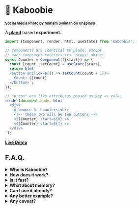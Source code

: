 # 🐪 Kaboobie

<sup>**Social Media Photo by [Mariam Soliman](https://unsplash.com/@mariamsoliman) on [Unsplash](https://unsplash.com/)**</sup>


A **[<em>µ</em>land](https://github.com/WebReflection/uland#readme)** based **experiment**.


```js
import {Component, render, html, useState} from 'kaboobie';

// components are identical to µland, except
// each component receives its "props" object
const Counter = Component(({start}) => {
  const [count, setCount] = useState(start);
  return html`
  <button onclick=${() => setCount(count + 1)}>
    Count: ${count}
  </button>`;
});

// "props" are like attributes passed as key => value
render(document.body, html`
  <div>
    A bounce of counters.<hr>
    <!-- these two will be two buttons -->
    <${Counter} start=${0} />
    <${Counter} start=${1} />
  </div>
`);
```

**[Live Demo](https://webreflection.github.io/kaboobie/test/)**

## F.A.Q.

<details>
  <summary><strong>Who is Kaboobie?</strong></summary>
  <div>

It's [Shazzan](https://en.wikipedia.org/wiki/Shazzan)'s flying camel, and *Shazzan* is a cartoon I've watched when I was a kid.

Magic, illusions, and a flying camel, summarize pretty well the idea behind this project:

  * the template literal you write is *not* the template literal *µland* parses
  * if *µland* is "*a unicorn*" in terms of easiness, features, and lightness, a flying camel is the closest unicorn's friend I could think about
  * finding an *npm* name that's not already taken is hard, but "*fortunately*" I'm old enough to know magic creatures younger developers might have never heard about

  </div>
</details>

<details>
  <summary><strong>How does it work?</strong></summary>
  <div>

The concept is a mix of re-mapped templates literals and related values through placeholder *DOM* elements handled by a *MutationObserver* that gets upgraded in a similar way *Custom Elements* do, each time one new component lands on the page, and without needing *Custom Elements* at all.

Basically, the following template literal tag:

```js
html`
  <${Component} test=${{data: 123}} value=${456}>
    <${A} any=${'thing'} />
    <${B}> Hello </>
  </>
`;
```

Would represent the following template literal and values as arguments:

```js
html(
  [
    "<", " test=", " value=", ">\n    <",
    " any=", " />\n    <",
    "> Hello </>\n  </>"
  ],
  Component,
  {data: 123},
  456,
  A,
  B
)
```

What *Kaboobie* does, is re-map once both template and values to become the following:

```js
html`
  <kaboobie style="display:none"
            .$=${Component} ._=${({test: {data: 123}, value: 456})}>
    <kaboobie style="display:none" .$=${A} ._=${{any: 'thing'}} />
    <kaboobie style="display:none" .$=${B} ._=${{}}> Hello </kaboobie>
  </kaboobie>
`;
```

Meaning, the tag will receive instead:

```js
html(
  [
    "<kaboobie style=\"display:none\" .$=", " ._=",
    ">\n    <kaboobie style=\"display:none\" .$=", " ._=",
    " />\n    <kaboobie style=\"display:none\" .$=", " ._=",
    "> Hello </kaboobie>\n  </kaboobie>"
  ],
  Component,
  {test: {data: 123}, value: 456},
  A,
  {any: 'thing'},
  B,
  {}
)
```

And render it accordingly with *uhtml* direct properties `.name=${value}` feature.

The *MutationObserver* at this point looks only for `<kaboobie>` nodes, and replaces these with a *µland* component through the `render(...)` utility.

```js
const fragment = document.createDocumentFragment();
render(fragment, kaboobie.$(kaboobie._));
```

Props are also defined as *setter*, so that whenever an outer component gets rendered again, setting `kaboobie._ = props` would re-trigger a render update, as the outer component would still believe it has *kaboobie* nodes within its content, making the concept an illusion for the underlying [µhtml](https://github.com/WebReflection/uhtml#readme) parser.

That's it: a template/values manipulation to trick *µhtml* parser while serving *µland* components, updated each time through hooks and `render(...)`.

  </div>
</details>

<details>
  <summary><strong>Is it fast?</strong></summary>
  <div>

*Kaboobie* can't be faster than *µland* due extra one-off template parsing, followed by *values* updates to recreate *props* each time, and it's surely not faster than *µhtml*.

However, since *µhtml* is probably [the fastest library of its kind](https://rawgit.com/krausest/js-framework-benchmark/master/webdriver-ts-results/table.html), *Kaboobie* should be fast enough for medium to complex hooks based applications.

That being said, for now I'm playing around to make it work so performance might be even better in the future, but so far I couldn't measure any relevant bottleneck.

  </div>
</details>

<details>
  <summary><strong>What about memory?</strong></summary>
  <div>

Magic has a cost, and in *Kaboobie* case, each component inevitably needs to retain its own placeholder and a unique document fragment reference to work as expected.

While the *fragment* could probably be avoided somehow, outer rendered components still need to update their `<kaboobie>` nodes to signal, and pass along, new possible `props` for each nested component.

In few words, components cost whatever *µland* costs, or any hook based library as there's a lot of *GC* going on there, plus a disconnected unknown *kaboobie* node and a fragment per each component.

Have these ever been a real issue? I don't think so, but if you consider that no Virtual DOM is used, I think memory consumption is at par, if not lower, than most competitors.

  </div>
</details>


<details>
  <summary><strong>Can I use it already?</strong></summary>
  <div>

Please do, but be aware this is currently an **experiment**, so while I don't think its most basic features will ever change, and so far these work more or less as expected, it's not been used in production like [my libraries alternatives](https://gist.github.com/WebReflection/761052d6dae7c8207d2fcba7cdede295) do.

  </div>
</details>

<details>
  <summary><strong>Any better example?</strong></summary>
  <div>

For other basic examples, check the [test folder](./test), which is also published live.

As I'll likely keep playing around with this idea, more examples will come, but if you have some cool demo around this library, please do let me know (file an issue, [contact me on twitter](https://twitter.com/WebReflection), any other mean) and I'll list it in this README, thank you ♥

  </div>
</details>

<details>
  <summary><strong>Any caveat?</strong></summary>
  <div>

Elements that cannot be represented standalone within an unknown element, such as `<tr>`, `<td>`, or an `<option>` can't be part of the static layout.

Example:

```js
const Table = Component(({children}) => {
  return html`
    <table>
      ${children}
    </table>
  `;
});
const Tr = Component(({children}) => {
  return html`
    <tr>
      ${children}
    </tr>
  `;
});
const Td = Component(({value}) => {
  return html`
    <td>
      ${value}
    </td>
  `;
});
render(document.body, html`
  <${Table}>
    <${Tr}>
      <${Td} value=${'This will be visible'} />
    </>
    <tr>
      <td>Parent TR will be swalloed</td>
    </tr>
  </>
`);
```

The reason is that there's no way to place some specific element outside their expected container, and a `<template>` tag within a `<template>` tag might produce undesired results.

That's it, remember that special elements are either fully static, statc withn their own definition, or simply use their components without mixing up components with native elements, and everything should be fine.

  </div>
</details>
